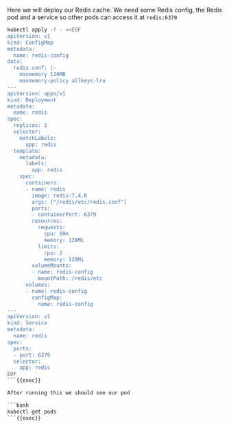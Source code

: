 

Here we will deploy our Redis cache. We need some Redis config, the Redis pod and a service so other pods can access it at `redis:6379`

```bash
kubectl apply -f - <<EOF
apiVersion: v1
kind: ConfigMap
metadata:
  name: redis-config
data:
  redis.conf: |-
    maxmemory 128MB
    maxmemory-policy allkeys-lru
---
apiVersion: apps/v1
kind: Deployment
metadata:
  name: redis
spec:
  replicas: 1
  selector:
    matchLabels:
      app: redis
  template:
    metadata:
      labels:
        app: redis
    spec:
      containers:
      - name: redis
        image: redis:7.4.0
        args: ["/redis/etc/redis.conf"]
        ports:
        - containerPort: 6379
        resources:
          requests:
            cpu: 50m
            memory: 128Mi
          limits:
            cpu: 2
            memory: 128Mi
        volumeMounts:
        - name: redis-config
          mountPath: /redis/etc
      volumes:
      - name: redis-config
        configMap:
          name: redis-config
---
apiVersion: v1
kind: Service
metadata:
  name: redis
spec:
  ports:
  - port: 6379
  selector:
    app: redis
EOF
```{{exec}}

After running this we should see our pod 

```bash
kubectl get pods
```{{exec}}